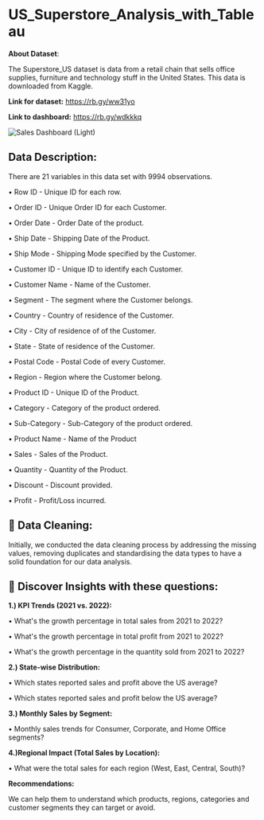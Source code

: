 # US_Superstore_Analysis_with_Tableau

**About Dataset**:

The Superstore_US dataset is data from a retail chain that sells office supplies, furniture and technology stuff in the United States. This data is downloaded from Kaggle.

**Link for dataset:** https://rb.gy/ww31yo

**Link to dashboard:** https://rb.gy/wdkkkq

![Sales Dashboard (Light)](https://github.com/AbhishekTheAnalyst/US_Superstore_Analysis_with_Tableau/assets/109465334/13575fd3-190a-4f9d-bdea-ef5d8eafd296)

**Data Description:**
--------------------------------------------------------------------------------------------------------------------------

There are 21 variables in this data set with 9994 observations. 

•	Row ID - Unique ID for each row.

•	Order ID - Unique Order ID for each Customer.

•	Order Date - Order Date of the product.

•	Ship Date - Shipping Date of the Product.

•	Ship Mode - Shipping Mode specified by the Customer.

•	Customer ID - Unique ID to identify each Customer.

•	Customer Name - Name of the Customer.

•	Segment - The segment where the Customer belongs.

•	Country - Country of residence of the Customer.

•	City - City of residence of of the Customer.

•	State - State of residence of the Customer.

•	Postal Code - Postal Code of every Customer.

•	Region - Region where the Customer belong.

•	Product ID - Unique ID of the Product.

•	Category - Category of the product ordered.

•	Sub-Category - Sub-Category of the product ordered.

•	Product Name - Name of the Product

•	Sales - Sales of the Product.

•	Quantity - Quantity of the Product.

•	Discount - Discount provided.

•	Profit - Profit/Loss incurred.

**🧹 Data Cleaning:**
--------------------------------------------------------------------------------------------------------------------------

Initially, we conducted the data cleaning process by addressing the missing values, removing duplicates and standardising the data types to have a solid foundation for our data analysis.

**🤔 Discover Insights with these questions:**
--------------------------------------------------------------------------------------------------------------------------

**1.) KPI Trends (2021 vs. 2022):**

• What's the growth percentage in total sales from 2021 to 2022?

• What's the growth percentage in total profit from 2021 to 2022?

• What's the growth percentage in the quantity sold from 2021 to 2022?

**2.) State-wise Distribution:**

• Which states reported sales and profit above the US average?

• Which states reported sales and profit below the US average?

**3.) Monthly Sales by Segment:**

• Monthly sales trends for Consumer, Corporate, and Home Office segments?

**4.)Regional Impact (Total Sales by Location):**

• What were the total sales for each region (West, East, Central, South)?

**Recommendations:** 

We can help them to understand which products, regions, categories and customer segments they can target or avoid.


